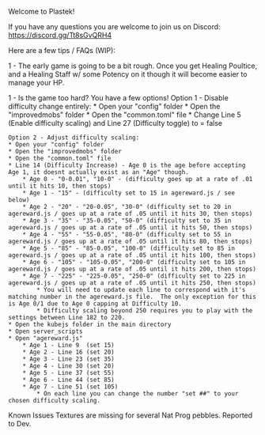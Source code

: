 Welcome to Plastek!

If you have any questions you are welcome to join us on Discord: https://discord.gg/Tt8sGvQRH4

Here are a few tips / FAQs (WIP):

1 - The early game is going to be a bit rough. Once you get Healing Poultice, and a Healing Staff w/ some Potency on it though it will become easier to manage your HP. 

1 - Is the game too hard? You have a few options!
    Option 1 - Disable difficulty change entirely:
    * Open your "config" folder
    * Open the "improvedmobs" folder
    * Open the "common.toml" file
    * Change Line 5 (Enable difficulty scaling) and Line 27 (Difficulty toggle) to = false

    Option 2 - Adjust difficulty scaling:
    * Open your "config" folder
    * Open the "improvedmobs" folder
    * Open the "common.toml" file
    * Line 14 (Difficulty Increase) - Age 0 is the age before accepting Age 1, it doesnt actually exist as an "Age" though.
        * Age 0 - "0-0.01", "10-0" - (difficulty goes up at a rate of .01 until it hits 10, then stops)
        * Age 1 - "15" - (difficulty set to 15 in agereward.js / see below)
        * Age 2 - "20" - "20-0.05", "30-0" (difficulty set to 20 in agereward.js / goes up at a rate of .05 until it hits 30, then stops)
        * Age 3 - "35" - "35-0.05", "50-0" (difficulty set to 35 in agereward.js / goes up at a rate of .05 until it hits 50, then stops)
        * Age 4 - "55" - "55-0.05", "80-0" (difficulty set to 55 in agereward.js / goes up at a rate of .05 until it hits 80, then stops)
        * Age 5 - "85" - "85-0.05", "100-0" (difficulty set to 85 in agereward.js / goes up at a rate of .05 until it hits 100, then stops)
        * Age 6 - "105" - "105-0.05", "200-0" (difficulty set to 105 in agereward.js / goes up at a rate of .05 until it hits 200, then stops)
        * Age 7 - "225" - "225-0.05", "250-0" (difficulty set to 225 in agereward.js / goes up at a rate of .05 until it hits 250, then stops)
            * You will need to update each line to correspond with it's matching number in the agereward.js file.  The only exception for this is Age 0/1 due to Age 0 capping at Difficulty 10. 
            * Difficulty scaling beyond 250 requires you to play with the settings between Line 182 to 220. 
    * Open the kubejs folder in the main directory
    * Open server_scripts
    * Open "agereward.js"
        * Age 1 - Line 9  (set 15)
        * Age 2 - Line 16 (set 20)
        * Age 3 - Line 23 (set 35)
        * Age 4 - Line 30 (set 20)
        * Age 5 - Line 37 (set 55)
        * Age 6 - Line 44 (set 85)
        * Age 7 - Line 51 (set 105)
            * On each line you can change the number "set ##" to your chosen difficulty scaling.


Known Issues
Textures are missing for several Nat Prog pebbles. Reported to Dev.